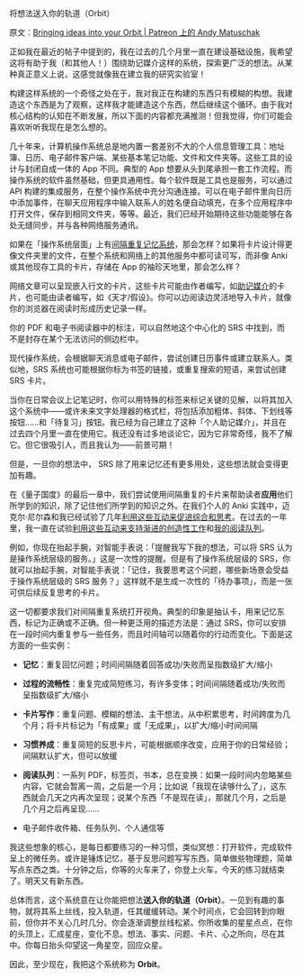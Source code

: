 将想法送入你的轨道（Orbit）

原文：[Bringing ideas into your Orbit | Patreon 上的 Andy Matuschak](https://www.patreon.com/posts/bringing-ideas-36925173)

正如我在最近的帖子中提到的，我在过去的几个月里一直在建设基础设施，我希望这将有助于我（和其他人！）围绕助记媒介这样的系统，探索更广泛的想法。从某种真正意义上说，这感觉就像我在建立我的研究实验室！

构建这样系统的一个奇怪之处在于，我对我正在构建的东西只有模糊的构想。我建造这个东西是为了观察，这样我才能建造这个东西，然后继续这个循环。由于我对核心结构的认知在不断发展，所以下面的内容都充满推测！但我觉得，你们可能会喜欢听听我现在是怎么想的。

几十年来，计算机操作系统总是地内置一套差别不大的个人信息管理工具：地址簿、日历、电子邮件客户端、某些基本笔记功能、文件和文件夹等。这些工具的设计与封闭自成一体的 App 不同。典型的 App 想要从头到尾承担一套工作流程。而操作系统的软件虽然基础，但更具通用性。每个软件既是工具也是服务，可以通过 API 构建的集成服务，在整个操作系统中充分沟通连接。可以在电子邮件里向日历中添加事件，在聊天应用程序中输入联系人的姓名便自动填充，在多个应用程序中打开文件，保存到相同文件夹，等等。最近，我们已经开始期待这些功能能够在各处无缝同步，并与各种网络服务通讯。

如果在「操作系统层面」上有[间隔重复记忆系统](https://notes.andymatuschak.org/z4eXdSMJFv2qVGXSUEKH4vdcHBrLHcFY1ZGfC)，那会怎样？如果将卡片设计得更像文件夹里的文件，在整个系统和网络上的其他服务中都可读可写，而非像 Anki 或其他现存工具的卡片，存储在 App 的袖珍天地里，那会怎么样？

网络文章可以呈现嵌入行文的卡片，这些卡片可能由作者编写，如[助记媒介](https://notes.andymatuschak.org/z4rRX3qwSSJRsEkdXKwH2shamgHNeRthrMLiF)的卡片，也可能由读者编写，如《天才/假设》。你可以边阅读边灵活地导入卡片，就像你的浏览器在阅读时形成历史记录一样。

你的 PDF 和电子书阅读器中的标注，可以自然地这个中心化的 SRS 中找到，而不是封存在某个无法访问的侧边栏中。

现代操作系统，会根据聊天消息或电子邮件，尝试创建日历事件或建立联系人。类似地，SRS 系统也可能根据你标为书签的链接，或重复搜索的短语，来尝试创建 SRS 卡片。

当你在日常会议上记笔记时，你可以用特殊的标签来标记关键的见解，以将其加入这个系统中——或许未来文字处理器的格式栏，将包括添加粗体、斜体、下划线等按钮……和「待复习」按钮。我已经为自己建立了这种「个人助记媒介」，并且在过去四个月里一直在使用它。我还没有过多地谈论它，因为它非常奇怪，我不了解它。但它很吸引人，而且我认为——前景可期！

但是，一旦你的想法中， SRS 除了用来记忆还有更多用处，这些想法就会变得更加有趣。

在《量子国度》的最后一章中，我们尝试使用间隔重复的卡片来帮助读者**应用**他们所学到的知识，除了记住他们所学到的知识之外。在我们个人的 Anki 实践中，迈克尔·尼尔森和我已经试验了几年[利用这些互动来促进综合和思考](https://notes.andymatuschak.org/zE8PK4UUAAWK6LEcmr8jja8JdxpUxcf1FUCX)。在过去的一年里，我一直在试验[利用这些互动来支持渐进的创造性工作](https://notes.andymatuschak.org/z7iCjRziX6V6unNWL81yc2dJicpRw2Cpp9MfQ)和[我的阅读队列](https://notes.andymatuschak.org/z7yRMBXGc81KkUwLxefodzfnnfKXx63vXzP88)。

例如，你现在抬起手腕，对智能手表说：「提醒我写下我的想法，可以将 SRS 认为是操作系统层级的服务。」这是一次性的提醒。但是有了操作系统层级的 SRS，你就可以抬起手腕，对智能手表说：「记住，我要思考这个问题，哪些新场景会受益于操作系统层级的 SRS 服务？」这样就不是生成一次性的「待办事项」，而是一张可供后续反复思考的卡片。

这一切都要求我们对间隔重复系统打开视角。典型的印象是抽认卡，用来记忆东西，标记为正确或不正确。但一种更泛用的描述方法是：通过 SRS，你可以安排在一段时间内重复参与一些任务，而且时间轴可以随着你的行动而变化。下面是这方面的一些实例：

- **记忆**：重复回忆问题；时间间隔随着回答成功/失败而呈指数级扩大/缩小

- **过程的流畅性**：重复完成简短练习，有许多变体；时间间隔随着成功/失败而呈指数级扩大/缩小

- **卡片写作**：重复问题、模糊的想法、主干想法，从中积累思考，时间跨度为几个月；将卡片标记为「有成果」或「无成果」，以扩大/缩小时间间隔

- **习惯养成**：重复简短的反思卡片，可能根据顺序改变，应用于你的日常经验；间隔默认扩大，但可以放缓

- **阅读队列**：一系列 PDF，标签页，书本，总在变换：如果一段时间内忽略某些内容，它就会暂离一周，之后是一个月；比如说「我现在读够什么了」，这东西就会几天之内再次呈现；说某个东西「不是现在读」，那就几个月，之后是几个月之后再呈现……

- 电子邮件收件箱、任务队列、个人通信等

我这些想象的核心，是每日都要练习的一种习惯，类似冥想：打开软件，完成软件呈上的微任务。或许是锤炼记忆，基于反思问题写写东西，简单做些物理题，简单写点东西之类。十分钟之后，你等的火车来了，你登上火车，今天的练习就结束了。明天又有新东西。

总体而言，这个系统意在让你能把想法**送入你的轨道（Orbit）**。一见到有趣的事物，就将其系上丝线，投入轨道，任其缓缓转动。某个时间点，它会回转到你眼前，但你并不关心几时几分。你会逐渐调整丝线松紧。你所收集的星星点点，在你的头顶上，汇成星座，变化不息。想法、事实、问题、卡片、心之所向，尽在其中。你每日抬头仰望这一角星空，回应众星。

因此，至少现在，我把这个系统称为 **Orbit**。